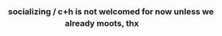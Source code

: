 
<div align="center">
<h3 align="center">  　　   socializing / c+h is not welcomed for now unless we already moots, thx　　　 </h3>



 

